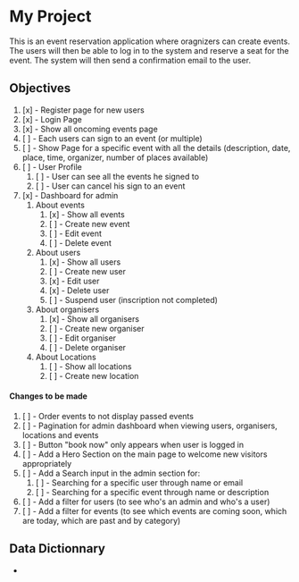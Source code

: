 # My Project

This is an event reservation application where oragnizers can create events. The users will then be able to log in to the system and reserve a seat for the event. The system will then send a confirmation email to the user.

## Objectives

1. [x] - Register page for new users
2. [x] - Login Page
3. [x] - Show all oncoming events page
4. [ ] - Each users can sign to an event (or multiple)
5. [ ] - Show Page for a specific event with all the details (description, date, place, time, organizer, number of places available)
6. [ ] - User Profile
   1. [ ] - User can see all the events he signed to
   2. [ ] - User can cancel his sign to an event
7. [x] - Dashboard for admin
   1. About events
      1. [x] - Show all events
      2. [ ] - Create new event
      3. [ ] - Edit event
      4. [ ] - Delete event
   2. About users
      1. [x] - Show all users
      2. [ ] - Create new user
      3. [x] - Edit user
      4. [x] - Delete user
      5. [ ] - Suspend user (inscription not completed)
   3. About organisers
      1. [x] - Show all organisers
      2. [ ] - Create new organiser
      3. [ ] - Edit organiser
      4. [ ] - Delete organiser
   4. About Locations
      1. [ ] - Show all locations
      2. [ ] - Create new location

#### Changes to be made
1. [ ] - Order events to not display passed events
2. [ ] - Pagination for admin dashboard when viewing users, organisers, locations and events
3. [ ] - Button "book now" only appears when user is logged in
4. [ ] - Add a Hero Section on the main page to welcome new visitors appropriately
5. [ ] - Add a Search input in the admin section for:
   1. [ ] - Searching for a specific user through name or email
   2. [ ] - Searching for a specific event through name or description
6. [ ] - Add a filter for users (to see who's an admin and who's a user)
7. [ ] - Add a filter for events (to see which events are coming soon, which are today, which are past and by category)




## Data Dictionnary

- 
